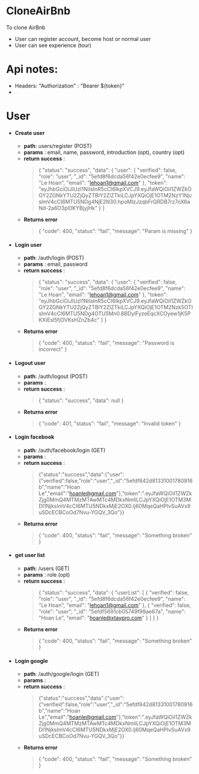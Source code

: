 # CloneAirBnb

To clone AirBnb
  - User can register account, become host or normal user
  - User can see experience (tour)

# Api notes:
  - Headers: "Authorization" : "Bearer ${token}"
  - 
# User
- #### Create user
  - **path**: users/register (POST)
  - **params** : email, name, password, introduction (opt), country (opt) 
  - **return success** : 
    >  { "status": "success", "data": { "user": { "verified": false, "role": "user", "_id": "5efd8f6dcda56f42e0ecfee9", "name": "Le Hoan", "email": "lehoan1@gmail.com" }, "token": "eyJhbGciOiJIUzI1NiIsInR5cCI6IkpXVCJ9.eyJfaWQiOiI1ZWZkOGY2ZGNkYTU2ZjQyZTBlY2ZlZTkiLCJpYXQiOjE1OTM2NzY1NjcsImV4cCI6MTU5NDg4NjE2N30.hpoMlzJzqbFrQRDB7rz7oX6aNd-2a6O3pI0KYBjyjHk" } }
  - **Returns error**
    > { "code": 400, "status": "fail", "message": "Param is missing" }  
- #### Login user
  - **path**: /auth/login (POST)
  - **params** : email, password
  - **return success** : 
    >  { "status": "success", "data": { "user": { "verified": false, "role": "user", "_id": "5efd8f6dcda56f42e0ecfee9", "name": "Le Hoan", "email": "lehoan1@gmail.com" }, "token": "eyJhbGciOiJIUzI1NiIsInR5cCI6IkpXVCJ9.eyJfaWQiOiI1ZWZkOGY2ZGNkYTU2ZjQyZTBlY2ZlZTkiLCJpYXQiOjE1OTM2Nzk5OTIsImV4cCI6MTU5NDg4OTU5Mn0.8BDylFyzeEqcXCOyew1jK5PKXiEsl5fjOVKsHZnZb4c" } }
  - **Returns error**
    > { "code": 400, "status": "fail", "message": "Password is incorrect" }  
- #### Logout user
  - **path**: /auth/logout (POST)
  - **params** : 
  - **return success** : 
    >  { "status": "success", "data": null }
  - **Returns error**
    > { "code": 401, "status": "fail", "message": "Invalid token" } 
- #### Login facebook
  - **path**: /auth/facebook/login (GET)
  - **params** : 
  - **return success** : 
    >  {"status":"success","data":{"user":{"verified":false,"role":"user","_id":"5efdf842d81331001780916b","name":"Hoan Le","email":"hoanle@gmail.com"},"token":".eyJfaWQiOiI1ZWZkZjg0MmQ4MTMzMTAwMTc4MDkxNmIiLCJpYXQiOjE1OTM3MDI1NjksImV4cCI6MTU5NDkxMjE2OX0.lj60MqeQaHPlvSuAVx9uSDcECBCoOd7Nvu-YGQV_3Qo"}}
  - **Returns error**
    > { "code": 400, "status": "fail", "message": "Something broken" } 
- #### get user list
  - **path**: /users (GET)
  - **params** : role (opt)
  - **return success** : 
    >  { "status": "success", "data": { "userList": [ { "verified": false, "role": "user", "_id": "5efd8f6dcda56f42e0ecfee9", "name": "Le Hoan", "email": "lehoan1@gmail.com" }, { "verified": false, "role": "user", "_id": "5efdf5691cb05749f99ae67a", "name": "Hoan Le", "email": "hoanle@xtaypro.com" } ] } }
  - **Returns error**
    > { "code": 400, "status": "fail", "message": "Something broken" } 
- #### Login google
  - **path**: /auth/google/login (GET)
  - **params** : 
  - **return success** : 
    >  {"status":"success","data":{"user":{"verified":false,"role":"user","_id":"5efdf842d81331001780916b","name":"Hoan Le","email":"hoanle@gmail.com"},"token":".eyJfaWQiOiI1ZWZkZjg0MmQ4MTMzMTAwMTc4MDkxNmIiLCJpYXQiOjE1OTM3MDI1NjksImV4cCI6MTU5NDkxMjE2OX0.lj60MqeQaHPlvSuAVx9uSDcECBCoOd7Nvu-YGQV_3Qo"}}
  - **Returns error**
    > { "code": 400, "status": "fail", "message": "Something broken" } 
